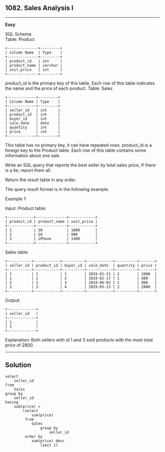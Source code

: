 ## 1082. Sales Analysis I
---
**Easy**

SQL Schema  
Table: Product
```
+--------------+---------+
| Column Name  | Type    |
+--------------+---------+
| product_id   | int     |
| product_name | varchar |
| unit_price   | int     |
+--------------+---------+
```
product_id is the primary key of this table.
Each row of this table indicates the name and the price of each product.
Table: Sales
```
+-------------+---------+
| Column Name | Type    |
+-------------+---------+
| seller_id   | int     |
| product_id  | int     |
| buyer_id    | int     |
| sale_date   | date    |
| quantity    | int     |
| price       | int     |
+-------------+---------+
```
This table has no primary key, it can have repeated rows.
product_id is a foreign key to the Product table.
Each row of this table contains some information about one sale.
 

Write an SQL query that reports the best seller by total sales price, If there is a tie, report them all.

Return the result table in any order.

The query result format is in the following example.

 

Example 1:

Input: 
Product table:  
```
+------------+--------------+------------+
| product_id | product_name | unit_price |
+------------+--------------+------------+
| 1          | S8           | 1000       |
| 2          | G4           | 800        |
| 3          | iPhone       | 1400       |
+------------+--------------+------------+
```
Sales table:
```
+-----------+------------+----------+------------+----------+-------+
| seller_id | product_id | buyer_id | sale_date  | quantity | price |
+-----------+------------+----------+------------+----------+-------+
| 1         | 1          | 1        | 2019-01-21 | 2        | 2000  |
| 1         | 2          | 2        | 2019-02-17 | 1        | 800   |
| 2         | 2          | 3        | 2019-06-02 | 1        | 800   |
| 3         | 3          | 4        | 2019-05-13 | 2        | 2800  |
+-----------+------------+----------+------------+----------+-------+
```
Output: 
```
+-------------+
| seller_id   |
+-------------+
| 1           |
| 3           |
+-------------+
```
Explanation: Both sellers with id 1 and 3 sold products with the most total price of 2800.

---
## Solution
```
select 
    seller_id 
from 
    Sales 
group by 
    seller_id
having 
    sum(price) =
        (select
            sum(price)
         from
            Sales
                group by
                    seller_id
         order by 
            sum(price) desc
                limit 1)
            
```